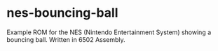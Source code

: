 # nes-bouncing-ball
Example ROM for the NES (Nintendo Entertainment System) showing a bouncing ball. Written in 6502 Assembly.
